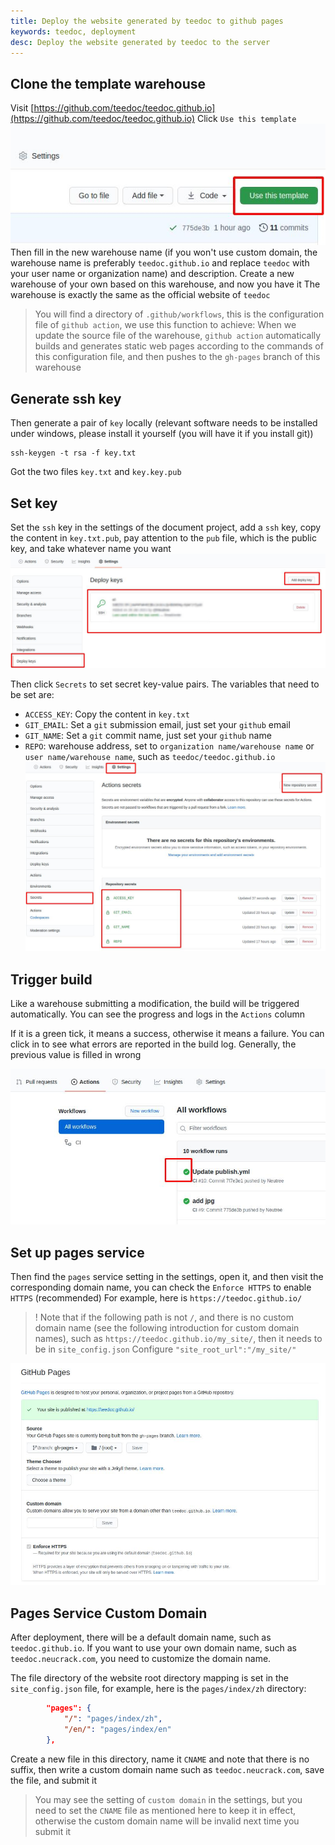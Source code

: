 ```yaml
---
title: Deploy the website generated by teedoc to github pages
keywords: teedoc, deployment
desc: Deploy the website generated by teedoc to the server
---
```




## Clone the template warehouse

Visit [https://github.com/teedoc/teedoc.github.io](https://github.com/teedoc/teedoc.github.io)
Click `Use this template`
![github use template](../../assets/images/github_use_template.jpg)
Then fill in the new warehouse name (if you won't use custom domain, the warehouse name is preferably `teedoc.github.io` and replace `teedoc` with your user name or organization name) and description. Create a new warehouse of your own based on this warehouse, and now you have it The warehouse is exactly the same as the official website of `teedoc`
> You will find a directory of `.github/workflows`, this is the configuration file of `github action`, we use this function to achieve:
> When we update the source file of the warehouse, `github action` automatically builds and generates static web pages according to the commands of this configuration file, and then pushes to the `gh-pages` branch of this warehouse

## Generate ssh key

Then generate a pair of `key` locally (relevant software needs to be installed under windows, please install it yourself (you will have it if you install git))
```
ssh-keygen -t rsa -f key.txt
```
Got the two files `key.txt` and `key.key.pub`

## Set key

Set the `ssh` key in the settings of the document project, add a `ssh` key, copy the content in `key.txt.pub`, pay attention to the `pub` file, which is the public key, and take whatever name you want
![](../../assets/images/github_deploy_key.jpg)

Then click `Secrets` to set secret key-value pairs. The variables that need to be set are:
* `ACCESS_KEY`: Copy the content in `key.txt`
* `GIT_EMAIL`: Set a `git` submission email, just set your `github` email
* `GIT_NAME`: Set a `git` commit name, just set your `github` name
* `REPO`: warehouse address, set to `organization name/warehouse name` or `user name/warehouse name`, such as `teedoc/teedoc.github.io`
![](../../assets/images/github_secrets.jpg)


## Trigger build

Like a warehouse submitting a modification, the build will be triggered automatically. You can see the progress and logs in the `Actions` column

If it is a green tick, it means a success, otherwise it means a failure. You can click in to see what errors are reported in the build log. Generally, the previous value is filled in wrong

![](../../assets/images/github_action.jpg)

## Set up pages service

Then find the `pages` service setting in the settings, open it, and then visit the corresponding domain name, you can check the `Enforce HTTPS` to enable `HTTPS` (recommended)
For example, here is `https://teedoc.github.io/`

>! Note that if the following path is not `/`, and there is no custom domain name (see the following introduction for custom domain names), such as `https://teedoc.github.io/my_site/`, then it needs to be in `site_config.json` Configure `"site_root_url":"/my_site/"`

![](../../assets/images/github_pages.jpg)

## Pages Service Custom Domain

After deployment, there will be a default domain name, such as `teedoc.github.io`. If you want to use your own domain name, such as `teedoc.neucrack.com`, you need to customize the domain name.

The file directory of the website root directory mapping is set in the `site_config.json` file, for example, here is the `pages/index/zh` directory:
```json
        "pages": {
            "/": "pages/index/zh",
            "/en/": "pages/index/en"
        },
```

Create a new file in this directory, name it `CNAME` and note that there is no suffix, then write a custom domain name such as `teedoc.neucrack.com`, save the file, and submit it

> You may see the setting of `custom domain` in the settings, but you need to set the `CNAME` file as mentioned here to keep it in effect, otherwise the custom domain name will be invalid next time you submit it

